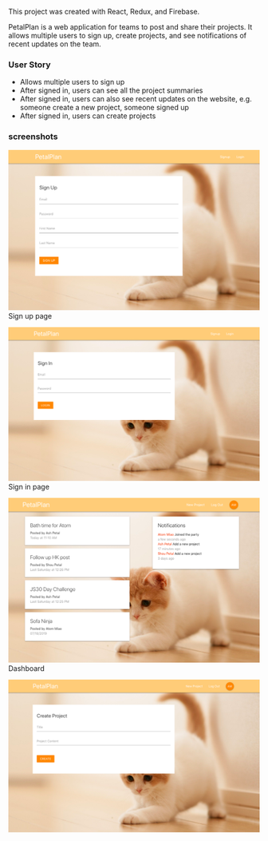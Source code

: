 This project was created with React, Redux, and Firebase.

PetalPlan is a web application for teams to post and share their projects. It allows multiple users to sign up, create projects, and see notifications of recent updates on the team.
### User Story  
- Allows multiple users to sign up
- After signed in, users can see all the project summaries
- After signed in, users can also see recent updates on the website, e.g. someone create a new project, someone signed up
- After signed in, users can create projects


### screenshots
![sign up](public/img/ss_signup.png)
Sign up page

![sign in](public/img/ss_signin.png)
Sign in page

![dashboard](public/img/ss_dashboard.png)
Dashboard

![create project](public/img/ss_createproject.png)
